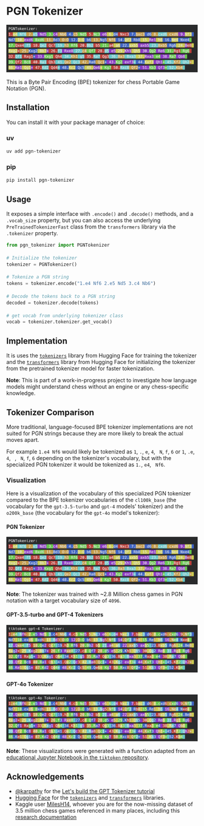 # PGN Tokenizer

![PGN Tokenizer Visualization](https://github.com/DVDAGames/pgn-tokenizer/raw/main/docs/assets/pgn-tokenizer.png)

This is a Byte Pair Encoding (BPE) tokenizer for chess Portable Game Notation (PGN).

## Installation

You can install it with your package manager of choice:

### uv

```bash
uv add pgn-tokenizer
```

### pip

```bash
pip install pgn-tokenizer
```

## Usage

It exposes a simple interface with `.encode()` and `.decode()` methods, and a `.vocab_size` property, but you can also access the underlying `PreTrainedTokenizerFast` class from the `transformers` library via the `.tokenizer` property.

```python
from pgn_tokenizer import PGNTokenizer

# Initialize the tokenizer
tokenizer = PGNTokenizer()

# Tokenize a PGN string
tokens = tokenizer.encode("1.e4 Nf6 2.e5 Nd5 3.c4 Nb6")

# Decode the tokens back to a PGN string
decoded = tokenizer.decode(tokens)

# get vocab from underlying tokenizer class
vocab = tokenizer.tokenizer.get_vocab()
```

## Implementation

It is uses the [`tokenizers`](https://huggingface.co/docs/tokenizers/) library from Hugging Face for training the tokenizer and the [`transformers`](https://huggingface.co/docs/transformers/) library from Hugging Face for initializing the tokenizer from the pretrained tokenizer model for faster tokenization.

**Note**: This is part of a work-in-progress project to investigate how language models might understand chess without an engine or any chess-specific knowledge.

## Tokenizer Comparison

More traditional, language-focused BPE tokenizer implementations are not suited for PGN strings because they are more likely to break the actual moves apart.

For example `1.e4 Nf6` would likely be tokenized as `1`, `.`, `e`, `4`, ` N`, `f`, `6` or `1`, `.e`, `4`, ` `, ` N`, `f`, `6` depending on the tokenizer's vocabulary, but with the specialized PGN tokenizer it would be tokenized as `1.`, `e4`, ` Nf6`.

### Visualization

Here is a visualization of the vocabulary of this specialized PGN tokenizer compared to the BPE tokenizer vocabularies of the `cl100k_base` (the vocabulary for the `gpt-3.5-turbo` and `gpt-4` models' tokenizer) and the `o200k_base` (the vocabulary for the `gpt-4o` model's tokenizer):

#### PGN Tokenizer

![PGN Tokenizer Visualization](https://github.com/DVDAGames/pgn-tokenizer/raw/main/docs/assets/pgn-tokenizer.png)

**Note**: The tokenizer was trained with ~2.8 Million chess games in PGN notation with a target vocabulary size of `4096`.

#### GPT-3.5-turbo and GPT-4 Tokenizers

![GPT-4 Tokenizer Visualization](https://github.com/DVDAGames/pgn-tokenizer/raw/main/docs/assets/gpt-4-tokenizer.png)

#### GPT-4o Tokenizer

![GPT-4o Tokenizer Visualization](https://github.com/DVDAGames/pgn-tokenizer/raw/main/docs/assets/gpt-4o-tokenizer.png)

**Note**: These visualizations were generated with a function adapted from an [educational Jupyter Notebook in the `tiktoken` repository](https://github.com/openai/tiktoken/blob/main/tiktoken/_educational.py#L186).

## Acknowledgements

- [@karpathy](https://github.com/karpathy) for the [Let's build the GPT Tokenizer tutorial](https://youtu.be/zduSFxRajkE)
- [Hugging Face](https://huggingface.co/) for the [`tokenizers`](https://huggingface.co/docs/tokenizers/) and [`transformers`](https://huggingface.co/docs/transformers/) libraries.
- Kaggle user [MilesH14](https://www.kaggle.com/milesh14), whoever you are for the now-missing dataset of 3.5 million chess games referenced in many places, including this [research documentation](https://chess-research-project.readthedocs.io/en/latest/)
